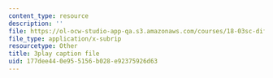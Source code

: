 ```yaml
---
content_type: resource
description: ''
file: https://ol-ocw-studio-app-qa.s3.amazonaws.com/courses/18-03sc-differential-equations-fall-2011/177dee440e955156b028e92375926d63_TxG1iPXznBs.vtt
file_type: application/x-subrip
resourcetype: Other
title: 3play caption file
uid: 177dee44-0e95-5156-b028-e92375926d63
---
```


